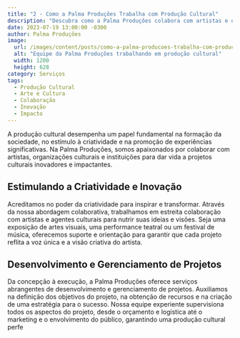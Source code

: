 ```yaml
---
title: "2 - Como a Palma Produções Trabalha com Produção Cultural"
description: "Descubra como a Palma Produções colabora com artistas e organizações culturais para dar vida a projetos culturais inovadores e impactantes."
date: 2023-07-19 13:00:00 -0300
author: Palma Produções
image:
  url: /images/content/posts/como-a-palma-producoes-trabalha-com-producao-cultural.jpg
  alt: "Equipe da Palma Produções trabalhando em produção cultural"
  width: 1200
  height: 628
category: Serviços
tags:
  - Produção Cultural
  - Arte e Cultura
  - Colaboração
  - Inovação
  - Impacto
---
```


A produção cultural desempenha um papel fundamental na formação da sociedade, no estímulo à criatividade e na promoção de experiências significativas. Na Palma Produções, somos apaixonados por colaborar com artistas, organizações culturais e instituições para dar vida a projetos culturais inovadores e impactantes.

## Estimulando a Criatividade e Inovação

Acreditamos no poder da criatividade para inspirar e transformar. Através da nossa abordagem colaborativa, trabalhamos em estreita colaboração com artistas e agentes culturais para nutrir suas ideias e visões. Seja uma exposição de artes visuais, uma performance teatral ou um festival de música, oferecemos suporte e orientação para garantir que cada projeto reflita a voz única e a visão criativa do artista.

## Desenvolvimento e Gerenciamento de Projetos

Da concepção à execução, a Palma Produções oferece serviços abrangentes de desenvolvimento e gerenciamento de projetos. Auxiliamos na definição dos objetivos do projeto, na obtenção de recursos e na criação de uma estratégia para o sucesso. Nossa equipe experiente supervisiona todos os aspectos do projeto, desde o orçamento e logística até o marketing e o envolvimento do público, garantindo uma produção cultural perfe
